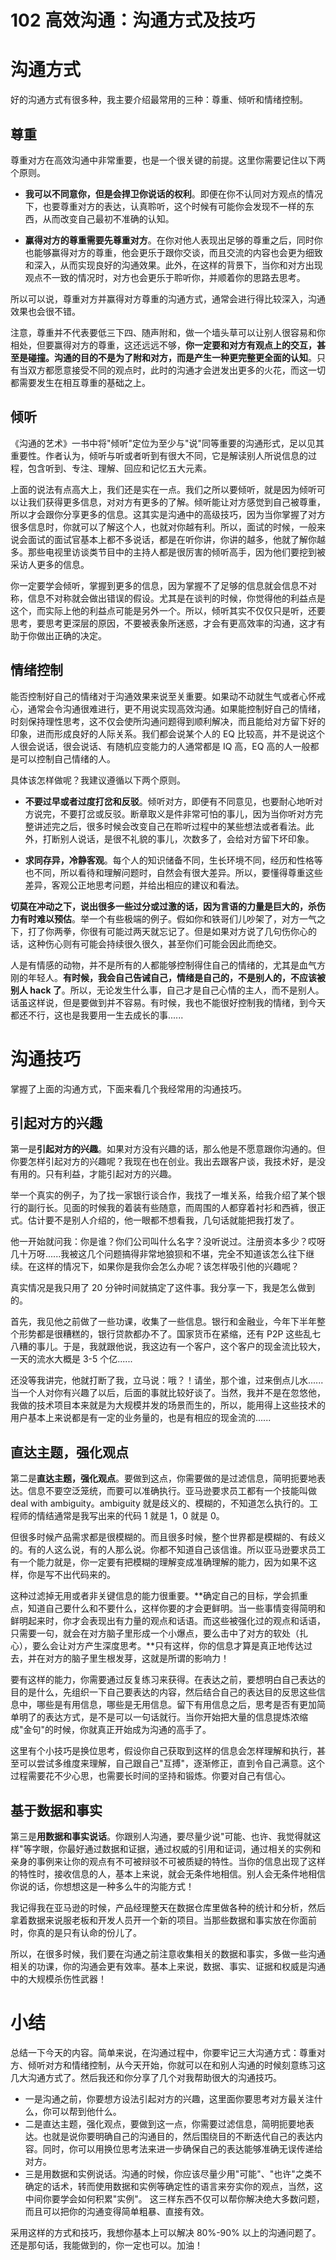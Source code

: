 # 102 高效沟通：沟通方式及技巧

# 沟通方式

好的沟通方式有很多种，我主要介绍最常用的三种：尊重、倾听和情绪控制。

## 尊重

尊重对方在高效沟通中非常重要，也是一个很关键的前提。这里你需要记住以下两个原则。

-   **我可以不同意你，但是会捍卫你说话的权利**。即便在你不认同对方观点的情况下，也要尊重对方的表达，认真聆听，这个时候有可能你会发现不一样的东西，从而改变自己最初不准确的认知。

-   **赢得对方的尊重需要先尊重对方**。在你对他人表现出足够的尊重之后，同时你也能够赢得对方的尊重，他会更乐于跟你交谈，而且交流的内容也会更为细致和深入，从而实现良好的沟通效果。此外，在这样的背景下，当你和对方出现观点不一致的情况时，对方也会更乐于聆听你，并顺着你的思路去思考。

所以可以说，尊重对方并赢得对方尊重的沟通方式，通常会进行得比较深入，沟通效果也会很不错。

注意，尊重并不代表要低三下四、随声附和，做一个墙头草可以让别人很容易和你相处，但要赢得对方的尊重，这还远远不够，**你一定要和对方有观点上的交互，甚至是碰撞。沟通的目的不是为了附和对方，而是产生一种更完整更全面的认知**。只有当双方都愿意接受不同的观点时，此时的沟通才会迸发出更多的火花，而这一切都需要发生在相互尊重的基础之上。

## 倾听

《沟通的艺术》一书中将"倾听"定位为至少与"说"同等重要的沟通形式，足以见其重要性。作者认为，倾听与听或者听到有很大不同，它是解读别人所说信息的过程，包含听到、专注、理解、回应和记忆五大元素。

上面的说法有点高大上，我们还是实在一点。我们之所以要倾听，就是因为倾听可以让我们获得更多信息，对对方有更多的了解。倾听能让对方感觉到自己被尊重，所以才会跟你分享更多的信息。这其实是沟通中的高级技巧，因为当你掌握了对方很多信息时，你就可以了解这个人，也就对你越有利。所以，面试的时候，一般来说会面试的面试官基本上都不多说话，都是在听你讲，你讲的越多，他就了解你越多。那些电视里访谈类节目中的主持人都是很厉害的倾听高手，因为他们要挖到被采访人更多的信息。

你一定要学会倾听，掌握到更多的信息，因为掌握不了足够的信息就会信息不对称，信息不对称就会做出错误的假设。尤其是在谈判的时候，你觉得他的利益点是这个，而实际上他的利益点可能是另外一个。所以，倾听其实不仅仅只是听，还要思考，要思考更深层的原因，不要被表象所迷惑，才会有更高效率的沟通，这才有助于你做出正确的决定。

## 情绪控制

能否控制好自己的情绪对于沟通效果来说至关重要。如果动不动就生气或者心怀戒心，通常会令沟通很难进行，更不用说实现高效沟通。如果能控制好自己的情绪，时刻保持理性思考，这不仅会使所沟通问题得到顺利解决，而且能给对方留下好的印象，进而形成良好的人际关系。我们都会说某个人的
EQ 比较高，并不是说这个人很会说话，很会说话、有随机应变能力的人通常都是
IQ 高，EQ 高的人一般都是可以控制自己情绪的人。

具体该怎样做呢？我建议遵循以下两个原则。

-   **不要过早或者过度打岔和反驳**。倾听对方，即便有不同意见，也要耐心地听对方说完，不要打岔或反驳。断章取义是件非常可怕的事儿，因为当你听对方完整讲述完之后，很多时候会改变自己在聆听过程中的某些想法或者看法。此外，打断别人说话，是很不礼貌的事儿，次数多了，会给对方留下坏印象。

-   **求同存异，冷静客观**。每个人的知识储备不同，生长环境不同，经历和性格等也不同，所以看待和理解问题时，自然会有很大差异。所以，要懂得尊重这些差异，客观公正地思考问题，并给出相应的建议和看法。

**切莫在冲动之下，说出很多一些过分或过激的话，因为言语的力量是巨大的，杀伤力有时难以预估**。举一个有些极端的例子。假如你和铁哥们儿吵架了，对方一气之下，打了你两拳，你很有可能过两天就忘记了。但是如果对方说了几句伤你心的话，这种伤心则有可能会持续很久很久，甚至你们可能会因此而绝交。

人是有情感的动物，并不是所有的人都能够控制得住自己的情绪的，尤其是血气方刚的年轻人。**有时候，我会自己告诫自己，情绪是自己的，不是别人的，不应该被别人
hack
了**。所以，无论发生什么事，自己才是自己心情的主人，而不是别人。话虽这样说，但是要做到并不容易。有时候，我也不能很好控制我的情绪，到今天都还不行，这也是我要用一生去成长的事......

# 沟通技巧

掌握了上面的沟通方式，下面来看几个我经常用的沟通技巧。

## 引起对方的兴趣

第一是**引起对方的兴趣**。如果对方没有兴趣的话，那么他是不愿意跟你沟通的。但你要怎样引起对方的兴趣呢？我现在也在创业。我出去跟客户谈，我技术好，是没有用的。只有利益，才能引起对方的兴趣。

举一个真实的例子，为了找一家银行谈合作，我找了一堆关系，给我介绍了某个银行的副行长。见面的时候我的着装有些随意，而周围的人都穿着衬衫和西裤，很正式。估计要不是别人介绍的，他一眼都不想看我，几句话就能把我打发了。

他一开始就问我：你是谁？你们公司叫什么名字？没听说过。注册资本多少？哎呀几十万呀......我被这几个问题搞得非常地狼狈和不堪，完全不知道该怎么往下继续。在这样的情况下，如果你是我你会怎么办呢？该怎样吸引他的兴趣呢？

真实情况是我只用了 20
分钟时间就搞定了这件事。我分享一下，我是怎么做到的。

首先，我见他之前做了一些功课，收集了一些信息。银行和金融业，今年下半年整个形势都是很糟糕的，银行贷款都办不了。国家货币在紧缩，还有
P2P
这些乱七八糟的事儿。于是，我就跟他说，我这边有一个客户，这个客户的现金流比较大，一天的流水大概是
3-5 个亿......

还没等我讲完，他就打断了我，立马说：哦？！请坐，那个谁，过来倒点儿水......当一个人对你有兴趣了以后，后面的事就比较好谈了。当然，我并不是在忽悠他，我做的技术项目本来就是为大规模并发的场景而生的，所以，能用得上这些技术的用户基本上来说都是有一定的业务量的，也是有相应的现金流的......

## 直达主题，强化观点

第二是**直达主题，强化观点**。要做到这点，你需要做的是过滤信息，简明扼要地表达。信息不要空泛笼统，而要可以准确执行。亚马逊要求员工都有一个技能叫做
deal with ambiguity。ambiguity
就是歧义的、模糊的，不知道怎么执行的。工程师的情结通常是我写出来的代码 1
就是 1，0 就是 0。

但很多时候产品需求都是很模糊的。而且很多时候，整个世界都是模糊的、有歧义的。有的人这么说，有的人那么说。你都不知道自己该信谁。所以亚马逊要求员工有一个能力就是，你一定要有把模糊的理解变成准确理解的能力，因为如果不这样，你是写不出代码来的。

这种过滤掉无用或者非关键信息的能力很重要。**确定自己的目标，学会抓重点，知道自己要什么和不要什么，这样你要的才会更鲜明。当一些事情变得简明和鲜明起来时，你才会表现出有力量的观点和话语。而这些被强化过的观点和话语，只需要一句，就会在对方脑子里形成一个小爆点，要么击中了对方的软处（扎心），要么会让对方产生深度思考。**只有这样，你的信息才算是真正地传达过去，并在对方的脑子里生根发芽，这就是所谓的影响力！

要有这样的能力，你需要通过反复练习来获得。在表达之前，要想明白自己表达的目的是什么，先组织一下自己要表达的内容，然后结合自己的表达目的反思这些信息中，哪些是有用信息，哪些是无用信息。留下有用信息之后，思考是否有更加简单明了的表达方式，是不是可以一句话就行。当你开始把大量的信息提炼浓缩成"金句"的时候，你就真正开始成为沟通的高手了。

这里有个小技巧是换位思考，假设你自己获取到这样的信息会怎样理解和执行，甚至可以尝试多维度来理解，自己跟自己"互搏"，逐渐修正，直到令自己满意。这个过程需要花不少心思，也需要长时间的坚持和锻炼。你要对自己有信心。

## 基于数据和事实

第三是**用数据和事实说话**。你跟别人沟通，要尽量少说"可能、也许、我觉得就这样"等字眼，你最好通过数据和证据，通过权威的引用和证词，通过相关的实例和亲身的事例来让你的观点有不可被辩驳不可被质疑的特性。当你的信息出现了这样的特性时，接收信息的人，基本上来说，就会无条件地相信。别人会无条件地相信你说的话，你想想这是一种多么牛的沟能方式！

我记得我在亚马逊的时候，产品经理整天在数据仓库里做各种的统计和分析，然后拿着数据来说服老板和开发人员开一个新的项目。当那些数据和事实放在你面前时，你真的是只有认命的份儿了。

所以，在很多时候，我们要在沟通之前注意收集相关的数据和事实，多做一些沟通相关的功课，你的沟通会更有效率。基本上来说，数据、事实、证据和权威是沟通中的大规模杀伤性武器！

# 小结

总结一下今天的内容。简单来说，在沟通过程中，你要牢记三大沟通方式：尊重对方、倾听对方和情绪控制，从今天开始，你就可以在和别人沟通的时候刻意练习这几大沟通方式了。然后我还和你分享了几个对我帮助很大的沟通技巧。

-   一是沟通之前，你要想方设法引起对方的兴趣，这里面你要思考对方最关注什么，你可以帮到他什么。
-   二是直达主题，强化观点，要做到这一点，你需要过滤信息，简明扼要地表达。也就是说你要明确自己的沟通目的，然后围绕目的不断迭代自己的表达内容。同时，你可以用换位思考法来进一步确保自己的表达能够准确无误传递给对方。
-   三是用数据和实例说话。沟通的时候，你应该尽量少用"可能"、"也许"之类不确定的话术，转而使用数据和实例等确定性的语言来夯实你的观点，当然，这中间你要学会如何积累"实例"。
    这三样东西不仅可以帮你解决绝大多数问题，而且可以把你的沟通变得简单粗暴、直接有效。

采用这样的方式和技巧，我想你基本上可以解决 80%-90%
以上的沟通问题了。还是那句话，我能做到的，你一定也可以。加油！
